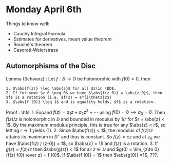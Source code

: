 # Monday April 6th

Things to know well:

- Cauchy Integral Formula
- Estimates for derivatives, mean value theorem
- Rouché's theorem
- Casorati-Weierstrass

## Automorphisms of the Disc

Lemma (Schwarz)
:   Let $f: \DD \to \DD$ be holomorphic with $f(0) = 0$, then

    1. $\abs{f(z)} \leq \abs{z}$ for all $z\in \DD$.
    2. If for some $z_0 \neq 0$ we have $\abs{f(z_0)} = \abs{z_0}$, then $f$ is a rotation (i.e. $f(z) = e^{i\theta}z$)
    3. $\abs{f'(0)} \leq 1$ and is equality holds, $f$ is a rotation.

Proof
:   \hfill
    1. Expand $f(z) = a_1 z + a_2 z^2 + \cdots$ using $f(0) = 0 \implies a_0 = 0$.
      Then $f(z)/z$ is holomorphic in $\DD$ and bounded in modulus by $1/r$ for $r = \abs{z} < 1$.
      By the maximum modulus principle, this is true for any $\abs{z} < r$, so letting $r\to 1$ yields (1).
    2. Since $\abs{f(z)} < 1$, the modulus of $f(z)/z$ attains its maximum in $\DD^\circ$ and thus is constant.
      So $f(z) = cz$ and at $z_0$ we have $\abs{f(z) / (z-0)} = 1$, so $\abs{c} = 1$ and $f(z)$ is a rotation.
    3. If $g(z) = f(z)/z$ then $\abs{g(z)} < 1$ for all $z\in \DD$ and $g(0) = \lim_{z\to 0} {f(z) f(0) \over z} = f'(0)$.
      If $\abs{f'(0)} = 1$ then $\abs{g(0)} =1$, ???.


